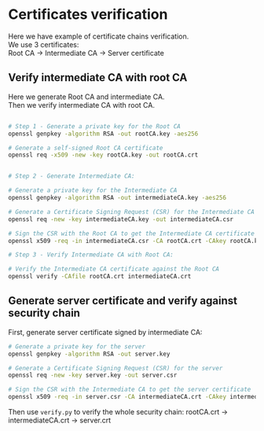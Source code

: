 # Certificates verification

Here we have example of certificate chains verification.  
We use 3 certificates:  
Root CA -> Intermediate CA -> Server certificate

## Verify intermediate CA with root CA 

Here we generate Root CA and intermediate CA.  
Then we verify intermediate CA with root CA.

```bash 

# Step 1 - Generate a private key for the Root CA
openssl genpkey -algorithm RSA -out rootCA.key -aes256

# Generate a self-signed Root CA certificate
openssl req -x509 -new -key rootCA.key -out rootCA.crt


# Step 2 - Generate Intermediate CA:

# Generate a private key for the Intermediate CA
openssl genpkey -algorithm RSA -out intermediateCA.key -aes256

# Generate a Certificate Signing Request (CSR) for the Intermediate CA
openssl req -new -key intermediateCA.key -out intermediateCA.csr

# Sign the CSR with the Root CA to get the Intermediate CA certificate
openssl x509 -req -in intermediateCA.csr -CA rootCA.crt -CAkey rootCA.key -CAcreateserial -out intermediateCA.crt

# Step 3 - Verify Intermediate CA with Root CA:

# Verify the Intermediate CA certificate against the Root CA
openssl verify -CAfile rootCA.crt intermediateCA.crt
```

## Generate server certificate and verify against security chain

First, generate server certificate signed by intermediate CA:

``` bash 
# Generate a private key for the server
openssl genpkey -algorithm RSA -out server.key

# Generate a Certificate Signing Request (CSR) for the server
openssl req -new -key server.key -out server.csr

# Sign the CSR with the Intermediate CA to get the server certificate
openssl x509 -req -in server.csr -CA intermediateCA.crt -CAkey intermediateCA.key -CAcreateserial -out server.crt
```

Then use `verify.py` to verify the whole security chain:
rootCA.crt -> intermediateCA.crt -> server.crt